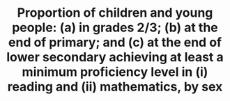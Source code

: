﻿---
date_of_national_source_publication: October  2015
date_metadata_updated: '2017-10-13'
scheduled_update_by_national_source: October  2018
source_agency_staff_name: Tom  Snyder
source_agency_staff_email: tom.snyder@ed.gov
source_url: 'http://nces.ed.gov/programs/digest/d16/tables/dt16_221.20.asp?current=yes'
title: >-
  Proportion  of  children  and  young  people:  (a)  in  grades  2/3;  (b)  at  the  end  of  primary;  and  (c)  at  the  end  of  lower  secondary  achieving  at  least  a  minimum  proficiency  level  in  (i)  reading  and  (ii)  mathematics,  by  sex
permalink: /4-1-1/
sdg_goal: 4
layout: indicator
indicator: 4.1.1
indicator_variable: read4_total
graph: longitudinal
graph_type_description: Line  graph
graph_status_notes: Graphed  FIX  GRAPH
variable_description: null
variable_notes: null
un_designated_tier: '3  (a)  2  (b,c)'
un_custodial_agency: 'UNESCO-UIS  (Partnering  Agencies:  OECD)'
target_id: '4.1'
has_metadata: true
rationale_interpretation: >-
  The  indicator  is  a  direct  measure  of  the  learning  outcomes  achieved  in  the  two  subject  areas  at  the  end  of  the  relevant  levels  of  education.
goal_meta_link: 'http://unstats.un.org/sdgs/files/metadata-compilation/Metadata-Goal-4.pdf'
goal_meta_link_page: 2
indicator_name: >-
  Proportion  of  children  and  young  people:  (a)  in  grades  2/3;  (b)  at  the  end  of  primary;  and  (c)  at  the  end  of  lower  secondary  achieving  at  least  a  minimum  proficiency  level  in  (i)  reading  and  (ii)  mathematics,  by  sex
source_title: null
source_notes: null
published: true
periodicity: Biennial
time_period: 2000  to  2015  data  provided;  prior  years  are  available
unit_of_measure: Percentage
disaggregation_categories: Sex
disaggregation_geography: State  available
target: >-
  By  2030,  ensure  that  all  girls  and  boys  complete  free,  equitable  and  quality  primary  and  secondary  education  leading  to  relevant  and  effective  learning  outcomes.
indicator_definition: >-
  Percentage  of  children  and  young  people  at  the  end  of  primary  and  lower  secondary  levels  of  education  achieving  at  least  a  minimum  proficiency  level  in  (a)  reading  and  (b)  mathematics.  The  minimum  proficiency  level  will  be  measured  relative  to  new  common  reading  and  numeracy  scales  currently  in  development.  The  indicator  is  calculated  as  the  number  of  children  and  young  people  at  the  end  of  primary  or  lower  secondary  education  achieving  or  exceeding  the  minimum  proficiency  level  in  the  given  subject,  expressed  as  a  percentage  of  all  children  and  young  people  at  the  end  of  primary  or  lower  secondary  education.
actual_indicator_available: >-
  Percentage  of  4th  and  8th  grade  students  at  or  above  "Basic"  proficiency  in  reading  and  mathematics  National  Assessment  of  Educational  Progress  (NAEP)  assessments
actual_indicator_available_description: "Percentage  of  public  and  private  4th  and  8th  grade  students  at  or  above  \"Basic\"  proficiency  in  reading  and  mathematics  National  Assessment  of  Educational  Progress  (NAEP)  assessments.  Variable  name  Label  read4_total\t  Reading  grade  4,  total  read4_male  Reading,  grade  4,  male  read4_female\tReading,  grade  4,  female  read8_total  Reading  grade  8,  total  read8_male\t  Reading,  grade  8,  male  read8_female\tReading,  grade  8,  female  math4_total\t  Mathematics  grade  4,  total  math4_male  Mathematics,  grade  4,  male  math4_female\tMathematics,  grade  4,  female  math8_total  Mathematics  grade  8,  total  math8_male  Mathematics,  grade  8,  male  math8_female  Mathematics,  grade  8,  female"
comments_and_limitations: >-
  Includes  students  tested  with  accommodations  (1  to  12  percent  of  all  students,  depending  on  grade  level  and  year);  excludes  only  those  students  with  disabilities  and  English  language  learners  who  were  unable  to  be  tested  even  with  accommodations  (2  to  6  percent  of  all  students).
us_method_of_computation: >-
  The  main  NAEP  reports  current  information  for  the  nation  and  specific  geographic  regions  of  the  country.  The  assessment  program  includes  students  drawn  from  a  sample  from  both  public  and  private  schools  and  reports  results  for  student  achievement  at  grades  4,  8,  and  12.  The  main  NAEP  assessments  follow  the  frameworks  developed  by  the  National  Assessment  Governing  Board  and  use  the  latest  advances  in  assessment  methodology.  Because  the  assessment  items  reflect  curricula  associated  with  specific  grade  levels,  the  main  NAEP  uses  samples  of  students  at  those  grade  levels.
source_agency_survey_dataset: >-
  U.S.  Department  of  Education,  National  Center  for  Education  Statistics,  National  Assessment  of  Educational  Progress  (NAEP)
graph_title: Percentage  4th  grade  students  at  or  above  "basic"  proficiency  in  reading  

---
